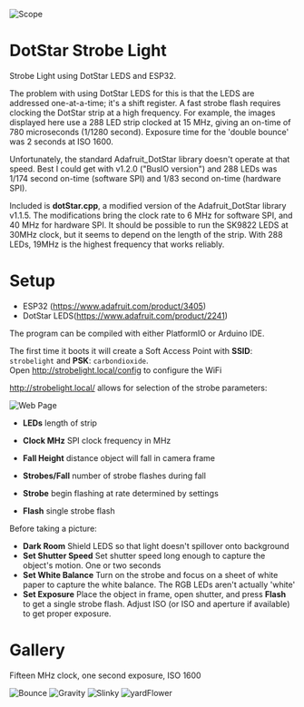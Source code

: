![Scope](/images/IMG_3610-bounce2a-4.JPG "One second exposure, ISO1600.  780 microsecond flash every 31 milliseconds")

# DotStar Strobe Light

Strobe Light using DotStar LEDS and ESP32.

The problem with using DotStar LEDS for this is that the LEDS are addressed one-at-a-time; it's a shift register.  A fast strobe flash requires clocking the DotStar strip at a high frequency.  For example, the images displayed here use a 288 LED strip clocked at 15 MHz, giving an on-time of 780 microseconds (1/1280 second).  Exposure time for the 'double bounce' was 2 seconds at ISO 1600.

Unfortunately, the standard Adafruit_DotStar library doesn't operate at that speed.  Best I could get with v1.2.0 ("BusIO version") and 288 LEDs was 1/174 second on-time (software SPI) and 1/83 second on-time (hardware SPI).

Included is __dotStar.cpp__, a modified version of the Adafruit_DotStar library v1.1.5.  The modifications bring the clock rate to 6 MHz for software SPI, and 40 MHz for hardware SPI.  It should be possible to run the SK9822 LEDS at 30MHz clock, but it seems to depend on the length of the strip.  With 288 LEDs, 19MHz is the highest frequency that works reliably.




# Setup

- ESP32 (https://www.adafruit.com/product/3405)
- DotStar LEDS(https://www.adafruit.com/product/2241)

The program can be compiled with either PlatformIO or Arduino IDE.

The first time it boots it will create a Soft Access Point with **SSID**: `strobelight` and **PSK**: `carbondioxide`.<br> Open <http://strobelight.local/config> to configure the WiFi<br>

<http://strobelight.local/> allows for selection of the strobe parameters:

![Web Page](images/screenShot.png)

- __LEDs__ length of strip
- __Clock MHz__ SPI clock frequency in MHz
- __Fall Height__ distance object will fall in camera frame
- __Strobes/Fall__ number of strobe flashes during fall

- __Strobe__ begin flashing at rate determined by settings
- __Flash__ single strobe flash

Before taking a picture:

- __Dark Room__ Shield LEDS so that light doesn't spillover onto background
- __Set Shutter Speed__ Set shutter speed long enough to capture the object's motion. One or two seconds
- __Set White Balance__ Turn on the strobe and focus on a sheet of white paper to capture the white balance.  The RGB LEDs aren't actually 'white'
- __Set Exposure__ Place the object in frame, open shutter, and press __Flash__ to get a single strobe flash. Adjust ISO (or ISO and aperture if available) to get proper exposure.


# Gallery

Fifteen MHz clock, one second exposure, ISO 1600

![Bounce](images/IMG_3606-bounce1-4.JPG)
![Gravity](images/IMG_3533-gravity-4.JPG)
![Slinky](images/IMG_3653-slinky1-4.JPG)
![yardFlower](images/IMG_3640-yardFlower-a-4.JPG)
